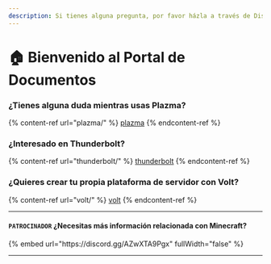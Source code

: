```yaml
---
description: Si tienes alguna pregunta, por favor házla a través de Discord o GitHub Issues.
---
```


# 🏠 Bienvenido al Portal de Documentos

### ¿Tienes alguna duda mientras usas Plazma?

{% content-ref url="plazma/" %}
[plazma](plazma/)
{% endcontent-ref %}

### ¿Interesado en Thunderbolt?

{% content-ref url="thunderbolt/" %}
[thunderbolt](thunderbolt/)
{% endcontent-ref %}

### ¿Quieres crear tu propia plataforma de servidor con Volt?

{% content-ref url="volt/" %}
[volt](volt/)
{% endcontent-ref %}

***

#### `PATROCINADOR` ¿Necesitas más información relacionada con Minecraft? <a href="#etc-1" id="etc-1"></a>

{% embed url="https\://discord.gg/AZwXTA9Pgx" fullWidth="false" %}

***
